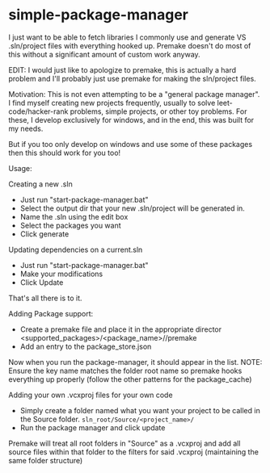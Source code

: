 # simple-package-manager
I just want to be able to fetch libraries I commonly use and generate VS .sln/project files with everything hooked up. Premake doesn't do most of this without a significant amount of custom work anyway.

EDIT: I would just like to apologize to premake, this is actually a hard problem and I'll probably just use premake for making the sln/project files.

Motivation:
This is not even attempting to be a "general package manager". I find myself creating new projects frequently, usually to solve leet-code/hacker-rank problems, simple projects, or other toy problems. For these, I develop exclusively for windows, and in the end, this was built for my needs.

But if you too only develop on windows and use some of these packages then this should work for you too!

Usage:

Creating a new .sln
- Just run "start-package-manager.bat"
- Select the output dir that your new .sln/project will be generated in.
- Name the .sln using the edit box
- Select the packages you want
- Click generate

Updating dependencies on a current.sln
- Just run "start-package-manager.bat"
- Make your modifications
- Click Update

That's all there is to it.

Adding Package support:
- Create a premake file and place it in the appropriate director <supported_packages>/<package_name>/<version>/premake
- Add an entry to the package_store.json

Now when you run the package-manager, it should appear in the list.
NOTE: Ensure the key name matches the folder root name so premake hooks everything up properly (follow the other patterns for the package_cache)

Adding your own .vcxproj files for your own code
- Simply create a folder named what you want your project to be called in the Source folder. `sln_root/Source/<project_name>/`
- Run the package manager and click update

Premake will treat all root folders in "Source" as a .vcxproj and add all source files within that folder to the filters for said .vcxproj (maintaining the same folder structure)
